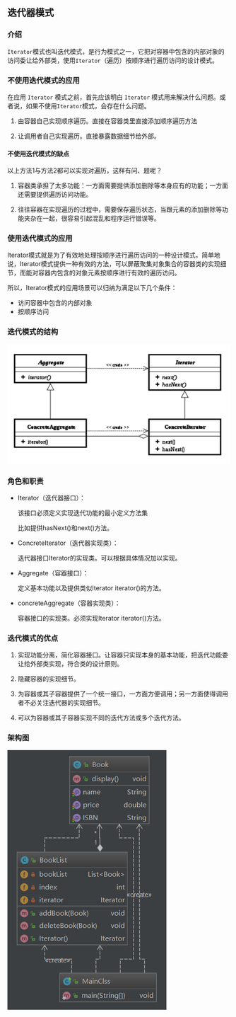 

## 迭代器模式

### 介绍

   `Iterator`模式也叫迭代模式，是行为模式之一，它把对容器中包含的内部对象的访问委让给外部类，使用`Iterator`（遍历）按顺序进行遍历访问的设计模式。



### 不使用迭代模式的应用

在应用 `Iterator` 模式之前，首先应该明白 `Iterator` 模式用来解决什么问题。或者说，如果不使用`Iterator`模式，会存在什么问题。

1. 由容器自己实现顺序遍历。直接在容器类里直接添加顺序遍历方法 

2. 让调用者自己实现遍历。直接暴露数据细节给外部。

#### 不使用迭代模式的缺点

以上方法1与方法2都可以实现对遍历，这样有问、题呢？

1. 容器类承担了太多功能：一方面需要提供添加删除等本身应有的功能；一方面还需要提供遍历访问功能。

2. 往往容器在实现遍历的过程中，需要保存遍历状态，当跟元素的添加删除等功能夹杂在一起，很容易引起混乱和程序运行错误等。



### 使用迭代模式的应用

   Iterator模式就是为了有效地处理按顺序进行遍历访问的一种设计模式，简单地说，Iterator模式提供一种有效的方法，可以屏蔽聚集对象集合的容器类的实现细节，而能对容器内包含的对象元素按顺序进行有效的遍历访问。

所以，Iterator模式的应用场景可以归纳为满足以下几个条件：

- 访问容器中包含的内部对象
- 按顺序访问



### 迭代模式的结构

![1565809264135](assets/1565809264135.png)

### 角色和职责

- Iterator（迭代器接口）：

  该接口必须定义实现迭代功能的最小定义方法集

  比如提供hasNext()和next()方法。

- ConcreteIterator（迭代器实现类）：

  迭代器接口Iterator的实现类。可以根据具体情况加以实现。

- Aggregate（容器接口）：

  定义基本功能以及提供类似Iterator iterator()的方法。

  

- concreteAggregate（容器实现类）：

  容器接口的实现类。必须实现Iterator iterator()方法。 

### 迭代模式的优点

1. 实现功能分离，简化容器接口。让容器只实现本身的基本功能，把迭代功能委让给外部类实现，符合类的设计原则。

2. 隐藏容器的实现细节。

3. 为容器或其子容器提供了一个统一接口，一方面方便调用；另一方面使得调用者不必关注迭代器的实现细节。

4. 可以为容器或其子容器实现不同的迭代方法或多个迭代方法。 



### 架构图

![1565809735704](assets/1565809735704.png)
